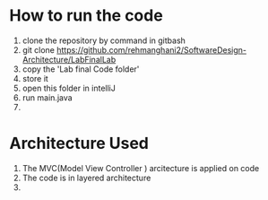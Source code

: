 # How to run the code
1. clone the repository by command in gitbash
2. git clone  https://github.com/rehmanghani2/SoftwareDesign-Architecture/LabFinalLab
3. copy the 'Lab final Code folder'
4. store it
5. open this folder in intelliJ
6. run main.java
7. 
# Architecture Used
 1. The MVC(Model View Controller ) arcitecture is applied on code
 2. The code is in layered architecture
 3. 
 
